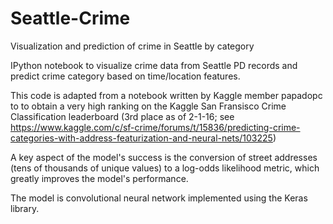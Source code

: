 # Seattle-Crime
Visualization and prediction of crime in Seattle by category

IPython notebook to visualize crime data from Seattle PD records and predict crime category based on time/location features.

This code is adapted from a notebook written by Kaggle member papadopc to to obtain a very high ranking on 
the Kaggle San Fransisco Crime Classification leaderboard (3rd place as of 2-1-16; see 
https://www.kaggle.com/c/sf-crime/forums/t/15836/predicting-crime-categories-with-address-featurization-and-neural-nets/103225)

A key aspect of the model's success is the conversion of street addresses (tens of thousands of unique values)
to a log-odds likelihood metric, which greatly improves the model's performance.

The model is convolutional neural network implemented using the Keras library.  
